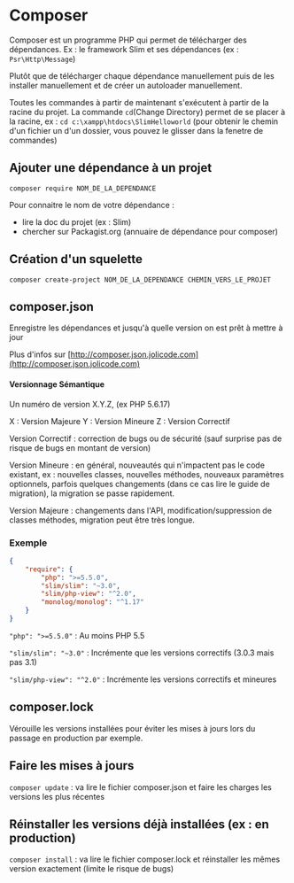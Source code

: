 # Composer

Composer est un programme PHP qui permet de télécharger des dépendances. Ex : le framework Slim et ses dépendances (ex : `Psr\Http\Message`)

Plutôt que de télécharger chaque dépendance manuellement puis de les installer manuellement et de créer un autoloader manuellement.

Toutes les commandes à partir de maintenant s'exécutent à partir de la racine du projet. La commande `cd`(Change Directory) permet de se placer à la racine, ex : `cd c:\xampp\htdocs\SlimHelloworld` (pour obtenir le chemin d'un fichier un d'un dossier, vous pouvez le glisser dans la fenetre de commandes)

## Ajouter une dépendance à un projet

`composer require NOM_DE_LA_DEPENDANCE`

Pour connaitre le nom de votre dépendance :

* lire la doc du projet (ex : Slim)
* chercher sur Packagist.org (annuaire de dépendance pour composer)

## Création d'un squelette

`composer create-project NOM_DE_LA_DEPENDANCE CHEMIN_VERS_LE_PROJET`


## composer.json

Enregistre les dépendances et jusqu'à quelle version on est prêt à mettre à jour

Plus d'infos sur [http://composer.json.jolicode.com](http://composer.json.jolicode.com)

#### Versionnage Sémantique

Un numéro de version X.Y.Z, (ex PHP 5.6.17)

X : Version Majeure
Y : Version Mineure
Z : Version Correctif

Version Correctif : correction de bugs ou de sécurité (sauf surprise pas de risque de bugs en montant de version)

Version Mineure : en général, nouveautés qui n'impactent pas le code existant, ex : nouvelles classes, nouvelles méthodes, nouveaux paramètres optionnels, parfois quelques changements (dans ce cas lire le guide de migration), la migration se passe rapidement.

Version Majeure : changements dans l'API, modification/suppression de classes méthodes, migration peut être très longue.

### Exemple

```JSON
{
    "require": {
        "php": ">=5.5.0",
        "slim/slim": "~3.0",
        "slim/php-view": "^2.0",
        "monolog/monolog": "^1.17"
    }
}
```

`"php": ">=5.5.0"` : Au moins PHP 5.5

`"slim/slim": "~3.0"` : Incrémente que les versions correctifs (3.0.3 mais pas 3.1)

`"slim/php-view": "^2.0"` : Incrémente  les versions correctifs et mineures

## composer.lock

Vérouille les versions installées pour éviter les mises à jours lors du passage en production par exemple.

## Faire les mises à jours

`composer update` : va lire le fichier composer.json et faire les charges les versions les plus récentes

## Réinstaller les versions déjà installées (ex : en production)

`composer install` : va lire le fichier composer.lock et réinstaller les mêmes version exactement (limite le risque de bugs)

